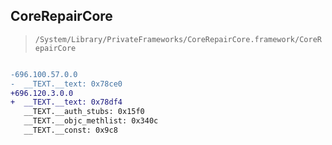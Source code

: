 ## CoreRepairCore

> `/System/Library/PrivateFrameworks/CoreRepairCore.framework/CoreRepairCore`

```diff

-696.100.57.0.0
-  __TEXT.__text: 0x78ce0
+696.120.3.0.0
+  __TEXT.__text: 0x78df4
   __TEXT.__auth_stubs: 0x15f0
   __TEXT.__objc_methlist: 0x340c
   __TEXT.__const: 0x9c8

```
